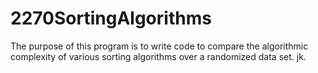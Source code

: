 # 2270SortingAlgorithms
The purpose of this program is to write code to compare the algorithmic complexity of various sorting algorithms over a randomized data set. jk.
